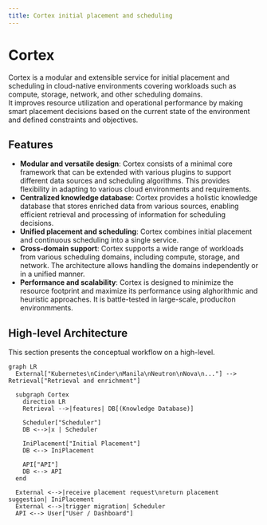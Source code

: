 ```yaml
---
title: Cortex initial placement and scheduling
---
```


# Cortex

Cortex is a modular and extensible service for initial placement and scheduling in cloud-native environments covering workloads such as compute, storage, network, and other scheduling domains.  
It improves resource utilization and operational performance by making smart placement decisions based on the current state of the environment and defined constraints and objectives.

## Features

- **Modular and versatile design**: Cortex consists of a minimal core framework that can be extended with various plugins to support different data sources and scheduling algorithms. This provides flexibility in adapting to various cloud environments and requirements.
- **Centralized knowledge database**: Cortex provides a holistic knowledge database that stores enriched data from various sources, enabling efficient retrieval and processing of information for scheduling decisions.
- **Unified placement and scheduling**: Cortex combines initial placement and continuous scheduling into a single service.
- **Cross-domain support**: Cortex supports a wide range of workloads from various scheduling domains, including compute, storage, and network. The architecture allows handling the domains independently or in a unified manner.
- **Performance and scalability**: Cortex is designed to minimize the resource footprint and maximize its performance using alghorithmic and heuristic approaches. It is battle-tested in large-scale, produciton environmments.

## High-level Architecture

This section presents the conceptual workflow on a high-level.


```mermaid
graph LR
  External["Kubernetes\nCinder\nManila\nNeutron\nNova\n..."] --> Retrieval["Retrieval and enrichment"]

  subgraph Cortex
    direction LR
    Retrieval -->|features| DB[(Knowledge Database)]

    Scheduler["Scheduler"]
    DB <-->|x | Scheduler
    
    IniPlacement["Initial Placement"]
    DB <--> IniPlacement

    API["API"]
    DB <--> API
  end

  External <-->|receive placement request\nreturn placement suggestion| IniPlacement
  External <-->|trigger migration| Scheduler
  API <--> User["User / Dashboard"]
```